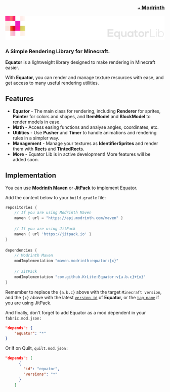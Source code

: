 ### <p align=right>[`→` Modrinth](https://modrinth.com/mod/equator)</p>

![Banner](artwork/banner.png)

### A Simple Rendering Library for Minecraft.

**Equator** is a lightweight library designed to make rendering in Minecraft easier.

With **Equator,** you can render and manage texture resources with ease, and get access to many useful rendering utilities.

## Features

- **Equator** - The main class for rendering, including **Renderer** for sprites, **Painter** for colors and shapes, and **ItemModel** and **BlockModel** to render models in ease.
- **Math** - Access easing functions and analyse angles, coordinates, etc.
- **Utilities** - Use **Pusher** and **Timer** to handle animations and rendering rules in a simpler way.
- **Management** - Manage your textures as **IdentifierSprites** and render them with **Rect**s and **TintedRect**s.
- **More** - Equator Lib is in active development! More features will be added soon.

## Implementation

You can use **[Modrinth Maven](https://docs.modrinth.com/docs/tutorials/maven/)** or **[JitPack](https://jitpack.io/#KrLite/Equator)** to implement Equator.

Add the content below to your `build.gradle` file:

```groovy
repositories {
    // If you are using Modrinth Maven
    maven { url = "https://api.modrinth.com/maven" }
    
    // If you are using JitPack
    maven { url 'https://jitpack.io' }
}

dependencies {
    // Modrinth Maven
    modImplementation "maven.modrinth:equator:{x}"
    
    // JitPack
    modImplementation "com.github.KrLite:Equator:v{a.b.c}+{x}"
}
```

Remember to replace the `{a.b.c}` above with the target `Minecraft version`, and the `{x}` above with the latest [`version id`](https://modrinth.com/mod/equator/versions) of **Equator,** or the [`tag name`](https://github.com/KrLite/Equator/tags) if you are using JitPack.

And finally, don't forget to add Equator as a mod dependent in your `fabric.mod.json:`

```json
"depends": {
    "equator": "*"
}
```

Or if on Quilt, `quilt.mod.json:`

```json
"depends": [
      {
        "id": "equator",
        "versions": "*"
      }
    ]
```
